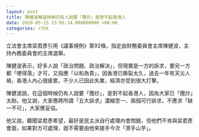 ```yaml
---
layout: post
title: 陳健波稱這時候仍有人說要「攬炒」是對不起香港人
date: 2020-05-15 13:05:14.000000000 +08:00
categories: rthk
---
```


立法會主席梁君彥引用《議事規例》第92條，指定由財務委員會主席陳健波，主持內務委員會的主席選舉。

陳健波表示，好多人說「政治問題、政治解決」，但現實是一方的訴求，要另一方都「哽得落」才可，又指應「以和為貴」，因香港已撕裂太久，過去一年有天災人禍，香港人內心很疲累，不少人已因此失業，經濟亦受到很大打擊。

陳健波說，在這個時候仍有人說要「攬炒」，是對不起香港人，因為大家已「攬炒」太耐。他又說，大家應將所謂「五大訴求」濃縮至一、兩個可行訴求，不應求「缺一不可」，大家應妥協。

他又說，聽聞梁君彥希望，最好是民主派自行處理內會問題，但他們不肯與梁君彥會面，如果對方可處理，就不需要由他來接手今次「燙手山芋」。
